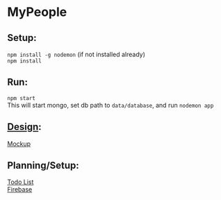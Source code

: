# MyPeople

## Setup:
`npm install -g nodemon` (if not installed already)  
`npm install`  

## Run:
`npm start`  
This will start mongo, set db path to `data/database`, and run `nodemon app`

## [Design](design/):
[Mockup](design/webProj.pdf)

## Planning/Setup:
[Todo List](https://docs.google.com/document/d/1hBUobtvOneY0wuV1elGh9nda8DQKe0PNZw3iTpGccCc/edit)  
[Firebase](https://console.firebase.google.com/u/0/project/mypeople-5d5e0/overview)

